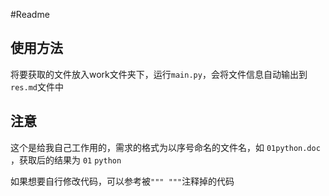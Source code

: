 #Readme

## 使用方法
将要获取的文件放入work文件夹下，运行`main.py`，会将文件信息自动输出到`res.md`文件中

## 注意
这个是给我自己工作用的，需求的格式为以序号命名的文件名，如 `01python.doc` ，获取后的结果为 `01` `python`

如果想要自行修改代码，可以参考被`""" """`注释掉的代码
